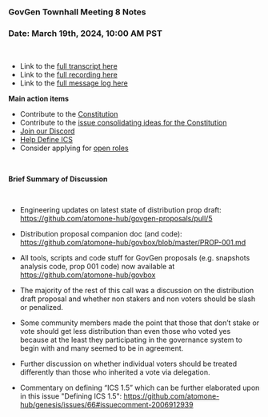 ### **GovGen Townhall Meeting 8 Notes**

### Date: March 19th, 2024, 10:00 AM PST

<br> 

- Link to the [full transcript here](https://docs.google.com/document/d/1E859eTWTqtPyQNNss9Pu6V948_pMMGXCgb37yq76CyE/edit?usp=sharing)
- Link to the [full recording here](https://drive.google.com/file/d/1RoO4DzUA77uRDbxBWwqMw4hyNeJ7LAtW/view?usp=sharing)
- Link to the [full message log here](https://docs.google.com/document/d/1iJw11NzkvK7gdgmIYENQ_8DhGHAOQPrgn1dbWSiad00/edit?usp=sharing)

**Main action items**

- Contribute to the [Constitution](https://github.com/atomone-hub/genesis/blob/a9b9d9d5a2440fb623d3bad3c672ae4754377b00/CONSTITUTION.md)
- Contribute to the [issue consolidating ideas for the Constitution](https://github.com/atomone-hub/genesis/issues/136)
- [Join our Discord](https://discord.gg/atomone)
- [Help Define ICS](https://github.com/atomone-hub/genesis/issues/66)
- Consider applying for [open roles](https://jobs.lever.co/allinbits)
 
<br> 

**Brief Summary of Discussion**

<br>

- Engineering updates on latest state of distribution prop draft: https://github.com/atomone-hub/govgen-proposals/pull/5
- Distribution proposal companion doc (and code): https://github.com/atomone-hub/govbox/blob/master/PROP-001.md
- All tools, scripts and code stuff for GovGen proposals (e.g. snapshots analysis code, prop 001 code) now available at https://github.com/atomone-hub/govbox
  
- The majority of the rest of this call was a discussion on the distribution draft proposal and whether non stakers and non voters should be slash or penalized.
- Some community members made the point that those that don’t stake or vote should get less distribution than even those who voted yes because at the least they participating in the governance system to begin with and many seemed to be in agreement. 
- Further discussion on whether individual voters should be treated differently than those who inherited a vote via delegation.
- Commentary on defining “ICS 1.5” which can be further elaborated upon in this issue "Defining ICS 1.5": https://github.com/atomone-hub/genesis/issues/66#issuecomment-2006912939
